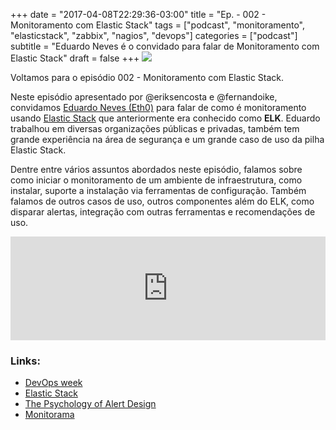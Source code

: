 +++
date = "2017-04-08T22:29:36-03:00"
title = "Ep. - 002 - Monitoramento com Elastic Stack"
tags = ["podcast", "monitoramento", "elasticstack", "zabbix", "nagios", "devops"]
categories = ["podcast"]
subtitle = "Eduardo Neves é o convidado para falar de Monitoramento com Elastic Stack"
draft = false
+++
![](/img/health-846780.png)

Voltamos para o episódio 002 - Monitoramento com Elastic Stack.

Neste episódio apresentado por @eriksencosta e @fernandoike, convidamos [Eduardo Neves (Eth0)](https://twitter.com/_eth0_) para falar de como é monitoramento usando [Elastic Stack](https://www.elastic.co/v5) que anteriormente era conhecido como **ELK**. Eduardo trabalhou em diversas organizações públicas e privadas, também tem grande experiência na área de segurança e um grande caso de uso da pilha Elastic Stack.

Dentre entre vários assuntos abordados neste episódio, falamos sobre como iniciar o monitoramento de um ambiente de infraestrutura, como instalar, suporte a instalação via ferramentas de configuração. Também falamos de outros casos de uso, outros componentes além do ELK, como disparar alertas, integração com outras ferramentas e recomendações de uso.

<iframe width="100%" height="166" scrolling="no" frameborder="no" src="https://w.soundcloud.com/player/?url=https%3A//api.soundcloud.com/tracks/316791631&amp;color=ff5500&amp;auto_play=false&amp;hide_related=false&amp;show_comments=true&amp;show_user=true&amp;show_reposts=false"></iframe>


### Links:

- [DevOps week](http://www.devopsweek.com.br/)
- [Elastic Stack](https://www.elastic.co/v5)
- [The Psychology of Alert Design](https://vimeo.com/75321812)
- [Monitorama](http://monitorama.com/)
